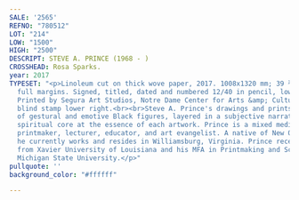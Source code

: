 ```yaml
---
SALE: '2565'
REFNO: "780512"
LOT: "214"
LOW: "1500"
HIGH: "2500"
DESCRIPT: STEVE A. PRINCE (1968 - )
CROSSHEAD: Rosa Sparks.
year: 2017
TYPESET: "<p>Linoleum cut on thick wove paper, 2017. 1008x1320 mm; 39 ⅜x52⅜ inches,
  full margins. Signed, titled, dated and numbered 12/40 in pencil, lower margin.
  Printed by Segura Art Studios, Notre Dame Center for Arts &amp; Culture, with the
  blind stamp lower right.<br><br>Steve A. Prince's drawings and prints are composed
  of gestural and emotive Black figures, layered in a subjective narrative with a
  spiritual core at the essence of each artwork. Prince is a mixed media artist, master
  printmaker, lecturer, educator, and art evangelist. A native of New Orleans, Louisiana,
  he currently works and resides in Williamsburg, Virginia. Prince received his BFA
  from Xavier University of Louisiana and his MFA in Printmaking and Sculpture from
  Michigan State University.</p>"
pullquote: ''
background_color: "#ffffff"

---
```

